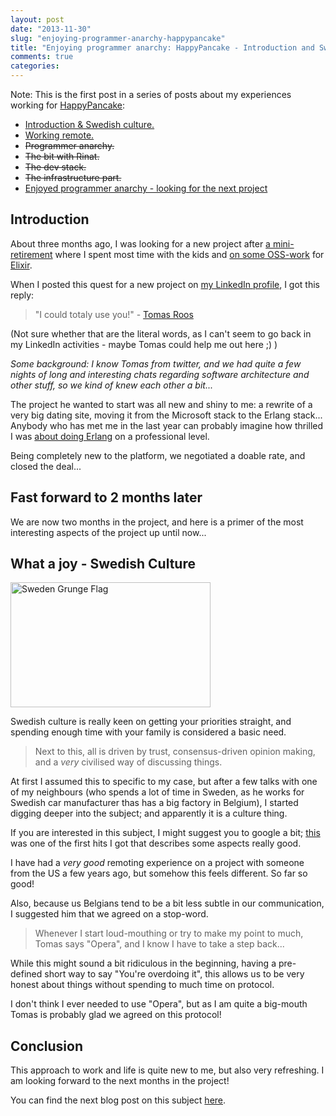 ```yaml
---
layout: post
date: "2013-11-30"
slug: "enjoying-programmer-anarchy-happypancake"
title: "Enjoying programmer anarchy: HappyPancake - Introduction and Swedish culture"
comments: true
categories: 
---
```


Note: This is the first post in a series of posts about my experiences working for [HappyPancake](http://www.happypancake.com/):
 
- [Introduction & Swedish culture.](http://tojans.me/blog/2013/11/30/enjoying-programmer-anarchy-happypancake)
- [Working remote.](http://tojans.me/blog/2013/11/30/enjoying-programmer-anarchy-happypancake-2)
- ~~Programmer anarchy.~~
- ~~The bit with Rinat.~~
- ~~The dev stack.~~
- ~~The infrastructure part.~~
- [Enjoyed programmer anarchy - looking for the next project](http://tojans.me/blog/2014/01/13/enjoyed-programmer-anarchy-looking-for-the-next-project/)

## Introduction

About three months ago, I was looking for a new project after [a mini-retirement](http://tojans.me/blog/2013/03/30/freedom-learning-stuff-doing-consulting-aka-the-fun-and-money-balance/) where I spent most time with the kids and [on some OSS-work](http://tojans.me/blog/2013/06/25/why-i-contribute-to-oss-projects/) for [Elixir](http://elixir-lang.org/).

When I posted this quest for a new project on [my LinkedIn profile](http://www.linkedin.com/in/tomjanssens), I got this reply:

> "I could totaly use you!" - [Tomas Roos](https://twitter.com/ptomasroos)

(Not sure whether that are the literal words, as I can't seem to go back in my LinkedIn activities - maybe Tomas could help me out here ;) )

*Some background: I know Tomas from twitter, and we had quite a few nights of long and interesting chats regarding software architecture and other stuff, so we kind of knew each other a bit...*

The project he wanted to start was all new and shiny to me: a rewrite of a very big dating site, moving it from the Microsoft stack to the Erlang stack... Anybody who has met me in the last year can probably imagine how thrilled I was [about doing Erlang](https://twitter.com/search?q=%40tojans%20erlang&src=typd) on a professional level.

Being completely new to the platform, we negotiated a doable rate, and closed the deal...

## Fast forward to 2 months later
We are now two months in the project, and here is a primer of the most interesting aspects of the project up until now...

## What a joy - Swedish Culture

<a href="http://www.flickr.com/photos/80497449@N04/7378125668/" title="Sweden Grunge Flag by Free Grunge Textures - www.freestock.ca, on Flickr"><img src="http://farm9.staticflickr.com/8145/7378125668_f90fa28057_n.jpg" width="320" height="200" alt="Sweden Grunge Flag"></a>

Swedish culture is really keen on getting your priorities straight, and spending enough time with your family is considered a basic need.

>Next to this, all is driven by trust, consensus-driven opinion making, and a *very* civilised way of discussing things. 

At first I assumed this to specific to my case, but after a few talks with one of my neighbours (who spends a lot of time in Sweden, as he works for Swedish car manufacturer thas has a big factory in Belgium), I started digging deeper into the subject; and apparently it is a culture thing.

If you are interested in this subject, I might suggest you to google a bit; [this](http://www.americaninsweden.com/ais/culture/nature.shtml) was one of the first hits I got that describes some aspects really good.

I have had a *very good* remoting experience on a project with someone from the US a few years ago, but somehow this feels different. So far so good!

Also, because us Belgians tend to be a bit less subtle in our communication, I suggested him that we agreed on a stop-word.

> Whenever I start loud-mouthing or try to make my point to much, Tomas says "Opera", and I know I have to take a step back...

While this might sound a bit ridiculous in the beginning, having a pre-defined short way to say "You're overdoing it", this allows us to be very honest about things without spending to much time on protocol. 

I don't think I ever needed to use "Opera", but as I am quite a big-mouth Tomas is probably glad we agreed on this protocol!

## Conclusion

This approach to work and life is quite new to me, but also very refreshing. I am looking forward to the next months in the project!

You can find the next blog post on this subject [here](http://tojans.me/blog/2013/11/30/enjoying-programmer-anarchy-happypancake-2).



